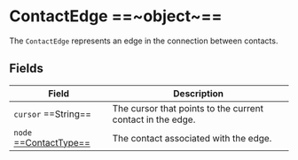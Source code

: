 # ContactEdge ==~object~==

The `ContactEdge` represents an edge in the connection between contacts.

## Fields

| Field                             	        | Description                                                           |
|--------------------------------------------	|---------------------------------------------------------------------- |
| `cursor`  ==String==                          | The cursor that points to the current contact in the edge.            |
| `node` [ ==ContactType== ](ContactType.md)    | The contact associated with the edge.                                 |
